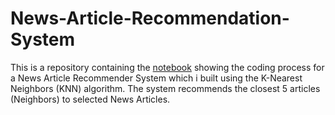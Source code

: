 # News-Article-Recommendation-System
This is a repository containing the [notebook](https://github.com/Taiwo-Rachael/News-Article-Recommender-System/blob/main/News_Article_Recommender_System.ipynb) showing the coding process for a News Article Recommender System which i built using the K-Nearest Neighbors (KNN) algorithm. The system recommends the closest 5 articles (Neighbors) to selected News Articles.
